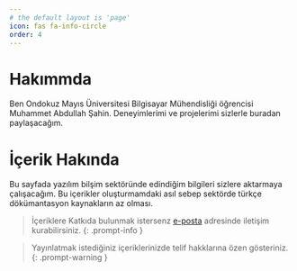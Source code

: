 ```yaml
---
# the default layout is 'page'
icon: fas fa-info-circle
order: 4
---
```

# Hakımmda
Ben Ondokuz Mayıs Üniversitesi Bilgisayar Mühendisliği öğrencisi Muhammet Abdullah Şahin. Deneyimlerimi ve projelerimi sizlerle buradan paylaşacağım.

# İçerik Hakında
Bu sayfada yazılım bilşim sektöründe edindiğim bilgileri sizlere aktarmaya çalışacağım.
Bu içerikler oluşturmamdaki asıl sebep sektörde türkçe dökümantasyon kaynakların az olması.

> İçeriklere Katkıda bulunmak istersenz [e-posta](mailto:m.sahinsocial@gmail.com) adresinde iletişim kurabilirsiniz. {: .prompt-info }

> Yayınlatmak istediğiniz içeriklerinizde telif hakklarına özen gösteriniz. {: .prompt-warning }